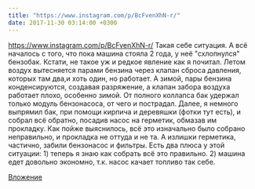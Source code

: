 ```yaml
---
title: "https://www.instagram.com/p/BcFvenXhN-r/"
date: 2017-11-30 03:14:00 +0300
---
```


https://www.instagram.com/p/BcFvenXhN-r/
Такая себе ситуация. А всё началось с того, что пока машина стояла 2 года, у неё "схлопнулся" бензобак. Кстати, не такое уж и редкое явление как я почитал. Летом воздух вытесняется парами бензина через клапан сброса давления, которых там два,и хоть один, но работает. А зимой, пары бензина конденсируются, создавая разряжение, а клапан забора воздуха работает плохо, особенно зимой. От полного коллапса бак удержал только модуль бензонасоса, от чего и пострадал. Далее, я немного выпрямил бак, при помощи кирпича и деревяшки (фотки тут есть), и собрал всё обратно, посадив насос на герметик, обмазав им прокладку. Как пойже выяснилось, всё это изначально было собрано неправильно, и прокладка не оттуда и не та. А излишки герметика, частично, забили бензонасос и фильтры. Есть два плюса у этой ситуации: 1) теперь я знаю как собрать всё это правильно. 2) машина едет довольно экономно, т.к. насос качает топливо так себе.

[Вложение](/assets/vk_photos/1/F0TsnWMEjNk.jpg)
